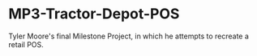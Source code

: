 # MP3-Tractor-Depot-POS

Tyler Moore's final Milestone Project, in which he attempts to recreate a retail POS.